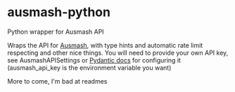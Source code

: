 # ausmash-python
Python wrapper for Ausmash API

Wraps the API for [Ausmash](https://ausmash.com.au/), with type hints and automatic rate limit respecting and other nice things. You will need to provide your own API key, see AusmashAPISettings or [Pydantic docs](https://docs.pydantic.dev/usage/settings/) for configuring it (ausmash_api_key is the environment variable you want)

More to come, I'm bad at readmes

